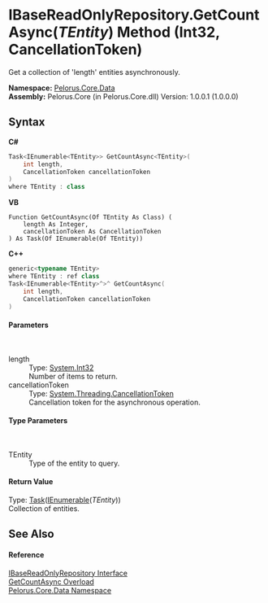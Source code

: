 # IBaseReadOnlyRepository.GetCountAsync(*TEntity*) Method (Int32, CancellationToken)
 

Get a collection of 'length' entities asynchronously.

**Namespace:**&nbsp;<a href="E27DB326">Pelorus.Core.Data</a><br />**Assembly:**&nbsp;Pelorus.Core (in Pelorus.Core.dll) Version: 1.0.0.1 (1.0.0.0)

## Syntax

**C#**<br />
``` C#
Task<IEnumerable<TEntity>> GetCountAsync<TEntity>(
	int length,
	CancellationToken cancellationToken
)
where TEntity : class

```

**VB**<br />
``` VB
Function GetCountAsync(Of TEntity As Class) ( 
	length As Integer,
	cancellationToken As CancellationToken
) As Task(Of IEnumerable(Of TEntity))
```

**C++**<br />
``` C++
generic<typename TEntity>
where TEntity : ref class
Task<IEnumerable<TEntity>^>^ GetCountAsync(
	int length, 
	CancellationToken cancellationToken
)
```


#### Parameters
&nbsp;<dl><dt>length</dt><dd>Type: <a href="http://msdn2.microsoft.com/en-us/library/td2s409d" target="_blank">System.Int32</a><br />Number of items to return.</dd><dt>cancellationToken</dt><dd>Type: <a href="http://msdn2.microsoft.com/en-us/library/dd384802" target="_blank">System.Threading.CancellationToken</a><br />Cancellation token for the asynchronous operation.</dd></dl>

#### Type Parameters
&nbsp;<dl><dt>TEntity</dt><dd>Type of the entity to query.</dd></dl>

#### Return Value
Type: <a href="http://msdn2.microsoft.com/en-us/library/dd321424" target="_blank">Task</a>(<a href="http://msdn2.microsoft.com/en-us/library/9eekhta0" target="_blank">IEnumerable</a>(*TEntity*))<br />Collection of entities.

## See Also


#### Reference
<a href="E4B31551">IBaseReadOnlyRepository Interface</a><br /><a href="563BB229">GetCountAsync Overload</a><br /><a href="E27DB326">Pelorus.Core.Data Namespace</a><br />